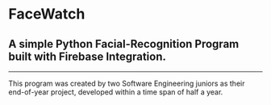 <h1>FaceWatch</h1>
<h2 >A simple Python Facial-Recognition Program built with Firebase Integration.</h2>
<hr>
This program was created by two Software Engineering juniors as their end-of-year project, developed within a time span of half a year.